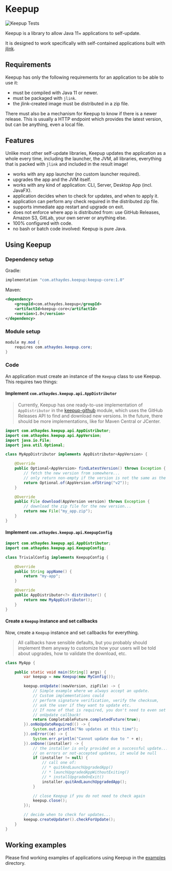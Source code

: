# Keepup

![Keepup Tests](https://github.com/renatoathaydes/keepup/workflows/Keepup%20Tests/badge.svg)

Keepup is a library to allow Java 11+ applications to self-update.

It is designed to work specifically with self-contained applications built with [jlink](https://docs.oracle.com/en/java/javase/11/tools/jlink.html).

## Requirements

Keepup has only the following requirements for an application to be able to use it:

* must be compiled with Java 11 or newer.
* must be packaged with `jlink`.
* the jlink-created image must be distributed in a zip file.

There must also be a mechanism for Keepup to know if there is a newer release. This is usually a HTTP endpoint
which provides the latest version, but can be anything, even a local file.  

## Features

Unlike most other self-update libraries, Keepup updates the application as a whole every time, including
the launcher, the JVM, all libraries, everything that is packed with `jlink` and included in the result image!

* works with any app launcher (no custom launcher required).
* upgrades the app and the JVM itself.
* works with any kind of application: CLI, Server, Desktop App (incl. JavaFX).
* application decides when to check for updates, and when to apply it.
* application can perform any check required in the distributed zip file.
* supports immediate app restart and upgrade on exit.
* does not enforce where app is distributed from: use GitHub Releases, Amazon S3, GitLab, your own server or anything else.  
* 100% configured with code.
* no bash or batch code involved: Keepup is pure Java.

## Using Keepup

### Dependency setup

Gradle:

```groovy
implementation "com.athaydes.keepup:keepup-core:1.0"
```

Maven:

```xml
<dependency>
    <groupId>com.athaydes.keepup</groupId>
    <artifactId>keepup-core</artifactId>
    <version>1.0</version>
</dependency>
```

### Module setup

```java
module my.mod {
    requires com.athaydes.keepup.core;
}
```

### Code

An application must create an instance of the `Keepup` class to use Keepup. This requires two things:

#### Implement `com.athaydes.keepup.api.AppDistributor`

> Currently, Keepup has one ready-to-use implementation of `AppDistributor` in the 
> [keepup-github](keepup-github) module, which uses the GitHub Releases API to find and download
> new versions. In the future, there should be more implementations, like for Maven Central or JCenter.

```java
import com.athaydes.keepup.api.AppDistributor;
import com.athaydes.keepup.api.AppVersion;
import java.io.File;
import java.util.Optional;

class MyAppDistributor implements AppDistributor<AppVersion> {

    @Override
    public Optional<AppVersion> findLatestVersion() throws Exception {
        // fetch the new version from somewhere...
        // only return non-empty if the version is not the same as the current one!
        return Optional.of(AppVersion.ofString("v2"));
    }

    @Override
    public File download(AppVersion version) throws Exception {
        // download the zip file for the new version...
        return new File("my_app.zip");
    }
}
```

#### Implement `com.athaydes.keepup.api.KeepupConfig`

```java
import com.athaydes.keepup.api.AppDistributor;
import com.athaydes.keepup.api.KeepupConfig;

class TrivialConfig implements KeepupConfig {

    @Override
    public String appName() {
        return "my-app";
    }

    @Override
    public AppDistributor<?> distributor() {
        return new MyAppDistributor();
    }
}
```

#### Create a `Keepup` instance and set callbacks

Now, create a `Keepup` instance and set callbacks for everything.

> All callbacks have sensible defaults, but you probably should implement them anyway
> to customize how your users will be told about upgrades, how to validate the download, etc.

```java
class MyApp {

    public static void main(String[] args) {
        var keepup = new Keepup(new MyConfig());

        keepup.onUpdate((newVersion, zipFile) -> {
            // Simple example where we always accept an update.
            // Custom implementations could
            // perform signature verification, verify the checksum,
            // ask the user if they want to update etc.
            // If none of that is required, you don't need to even set this
            // onUpdate callback!
            return CompletableFuture.completedFuture(true);
        }).onNoUpdateRequired(() -> {
            System.out.println("No updates at this time");
        }).onError((e) -> {
            System.err.println("Cannot update due to " + e);
        }).onDone((installer) -> {
            // the installer is only provided on a successful update...
            // on errors or not-accepted updates, it would be null
            if (installer != null) {
                // call one of:
                // * quitAndLaunchUpgradedApp()
                // * launchUpgradedAppWithoutExiting()
                // * installUpgradeOnExit()
                installer.quitAndLaunchUpgradedApp();
            }

            // close Keepup if you do not need to check again
            keepup.close();
        });

        // decide when to check for updates...
        keepup.createUpdater().checkForUpdate();
    }
}
```

## Working examples

Please find working examples of applications using Keepup in the [examples](examples) directory.
